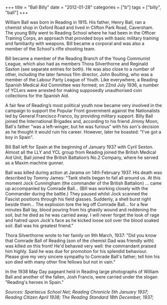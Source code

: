 +++
title = "Ball Billy"
date = "2012-01-28"
categories = ["b"]
tags = ["billy", "ball"]
+++

William Ball was born in Reading in 1915. His father, Henry Ball, ran a chemist shop in Oxford Road and lived in Clifton Park Road, Caversham. The young Billy went to Reading School where he had been in the Officer Training Corps, an approach that provided boys with basic military training and familiarity with weapons. Bill became a corporal and was also a member of the School's rifle shooting team.

Bill became a member of the Reading Branch of the Young Communist League, which also had as members Thora Silverthorne and Reginald Saxton (see separate entries for both). He was also close to a number of other, including the later famous film director, John Boulting, who was a member of the Labour Party League of Youth. Like everywhere, a Reading Spanish Medical Aid Committee was formed; on 22nd July 1936, a number of YCLers were arrested for making supposedly unauthorised coin collections for the Spanish Aid.

A fair few of Reading’s most political youth now became very involved in the campaign to support the Popular Front government against the Nationalists led by General Francisco Franco, by providing military support. Billy Ball joined the International Brigades and, according to his friend Jimmy Moon, Ball's father "was a left-winger, but he was furious" with his son's decision as he thought it would ruin his career. However, later he boasted: "I've got a boy in Spain".

Bill Ball left for Spain at the beginning of January 1937 with Cyril Sexton. Almost all the LLY and YCL group from Reading joined the British Medical Aid Unit, Ball joined the British Battalion’s No.2 Company, where he served as a Maxim machine gunner.

Ball was killed during action at Jarama on 14th February 1937. His death was described by Tommy James: "Tank shells began to fall all around us. At this moment Jock Cunningham (the commander of the British Battalion) ... came up accompanied by Comrade Ball... (Bill was working closely with the Commander during the battle.) They paused whilst Jock scanned the Fascist positions through his field glasses. Suddenly, a shell burst right beside them... The explosion tore the leg off Comrade Ball... for a few minutes Ball lay, blood pouring from his ghastly wound and reddening the soil, but he died as he was carried away. I will never forget the look of rage and hatred upon Jock's face as he kicked loose soil over the blood soaked soil. Ball was his greatest friend."

Thora Silverthorne wrote to her family on 9th March, 1937: "Did you know that Comrade Ball of Reading (son of the chemist Dad was friendly with) was killed on this front! He'd behaved very well: the commandant praised him highly. Said he was due for promotion for his splendid behaviour. Please give my very sincere sympathy to Comrade Ball's father; tell him his son died with many other fine fellows but not in vain."

In the 1938 May Day pageant held in Reading large photographs of William Ball and another of the fallen, Josh Francis, were carried under the slogan "Reading's heroes in Spain."

_Sources: Spartacus School Net; Reading Chronicle 5th January 1937; Reading Citizen April 1938; The Reading Standard 18th December, 1937;_
